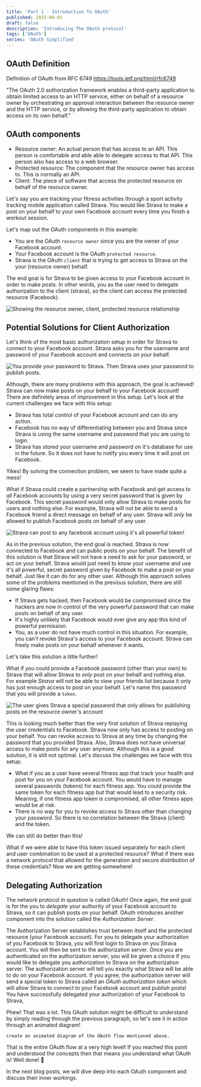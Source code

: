 ```yaml
---
title: 'Part 1 - Introduction To OAuth'
published: 2025-06-01
draft: false
description: 'Introducing The OAuth protocol'
tags: ['OAuth']
series: 'OAuth Simplified'
---
```


## OAuth Definition

Definition of OAuth from RFC 6749 <https://tools.ietf.org/html/rfc6749>

"The OAuth 2.0 authorization framework enables a third-party application to obtain limited access to an HTTP service, either on behalf of a resource owner by orchestrating an approval interaction between the resource owner and the HTTP service, or by allowing the third-party application to obtain access on its own behalf."

## OAuth components

- Resource owner: An actual person that has access to an API. This person is comfortable and able able to delegate access to that API. This person also has access to a web browser.
- Protected resource: The component that the resource owner has access to. This is normally an API.
- Client: The piece of software that access the protected resource on behalf of the resource owner.

Let's say you are tracking your fitness activities through a sport activity tracking mobile application called Strava. You would like Strava to make a post on your behalf to your own Facebook account every time you finish a workout session.

Let's map out the OAuth components in this example:

- You are the OAuth `resource owner` since you are the owner of your Facebook account.
- Your Facebook account is the OAuth `protected resource`.
- Strava is the OAuth `client` that is trying to get access to Strava on the your (resource owner) behalf.

The end goal is for Strava to be given access to your Facebook account in order to make posts. In other words, you as the user need to delegate authorization to the client (strava), so the client can access the protected resource (Facebook).

![Showing the resource owner, client, protected resource relationship](../images/intro-oauth-1.png 'Showing the resource owner, client, protected resource relationship')

## Potential Solutions for Client Authorization

Let's think of the most basic authorization setup in order for Strava to connect to your Facebook account. Strava asks you for the username and password of your Facebook account and connects on your behalf.

![You provide your password to Strava. Then Strava uses your password to publish posts.](../images/intro-oauth-2.png 'You provide your password to Strava. Then Strava uses your password to publish posts.')

Although, there are many problems with this approach, the goal is achieved! Strava can now make posts on your behalf to your Facebook account! There are definitely areas of improvement in this setup. Let's look at the current challenges we face with this setup:

- Strava has total control of your Facebook account and can do any action.
- Facebook has no way of differentiating between you and Strava since Strava is using the same username and password that you are using to login.
- Strava has stored your username and password on it's database for use in the future. So it does not have to notify you every time it will post on Facebook.

Yikes! By solving the connection problem, we seem to have made quite a mess!

What if Strava could create a partnership with Facebook and get access to _all_ Facebook accounts by using a very secret password that is given by Facebook. This secret password would only allow Strava to make posts for users and nothing else. For example, Strava will not be able to send a Facebook friend a direct message on behalf of any user. Strava will _only_ be allowed to publish Facebook posts on behalf of any user.

![Strava can post to any facebook account using it's all powerful token!](../images/intro-oauth-3.png "Strava can post to any facebook account using it's all powerful token!")

As in the previous solution, the end goal is reached. Strava is now connected to Facebook and can public posts on your behalf. The benefit of this solution is that Strava will not have a need to ask for your password, or act on your behalf. Strava would just need to know your username and use it's all powerful, secret password given by Facebook to make a post on your behalf. Just like it can do for any other user. Although this approach solves some of the problems mentioned in the previous solution, there are still some glaring flaws:

- If Strava gets hacked, then Facebook would be compromised since the hackers are now in control of the very powerful password that can make posts on behalf of any user.
- It's highly unlikely that Facebook would ever give any app this kind of powerful permission.
- You, as a user do not have much control in this situation. For example, you can't revoke Strava's access to your Facebook account. Strava can freely make posts on your behalf whenever it wants.

Let's take this solution a little further!

What if _you_ could provide a Facebook password (other than your own) to Strava that will allow Strava to _only_ post on your behalf and nothing else. For example _Strava_ will not be able to view your friends list because it only has just enough access to post on your behalf. Let's name this password that you will provide a `token`.

![The user gives Strava a special password that only allows for publishing posts on the resource owner's account](../images/intro-oauth-4.png "The user gives Strava a special password that only allows for publishing posts on the resource owner's account")

This is looking much better than the very first solution of Strava replaying the user credentials to Facebook. Strava now only has access to posting on your behalf. You can revoke access to Strava at any time by changing the password that you provided Strava. Also, Strava does not have universal access to make posts for any user anymore. Although this is a good solution, it is still not optimal. Let's discuss the challenges we face with this setup:

- What if you as a user have several fitness app that track your health and post for you on your Facebook account. You would have to manage several passwords (tokens) for each fitness app. You could provide the same token for each fitness app but that would lead to a security risk. Meaning, if one fitness app token is compromised, all other fitness apps would be at risk.
- There is no way for you to revoke access to Strava other than changing your password. So there is no correlation between the Strava (client) and the token.

We can still do better than this!

What if we were able to have this token issued separately for each client and user combination to be used at a protected resource? What if there was a network protocol that allowed for the generation and secure distribution of these credentials? Now we are getting somewhere!

## Delegating Authorization

The network protocol in question is called OAuth!
Once again, the end goal is for the you to _delegate_ your authority of your Facebook account to Strava, so it can publish posts on your behalf. OAuth introduces another component into the solution called the _Authorization Server_.

The Authorization Server establishes trust between itself and the protected resource (your Facebook account). For you to delegate your authorization of you Facebook to Strava, you will first login to Strava on you Strava account. You will then be sent to the authorization server. Once you are authenticated on the authorization server, you will be given a choice if you would like to delegate you authorization to Strava on the authorization server. The authorization server will tell you exactly what Strava will be able to do on your Facebook account. If you agree, the authorization server will send a special token to Strava called an _OAuth authorization token_ which will allow Strava to connect to your Facebook account and publish posts! You have successfully delegated your authorization of your Facebook to Strava,

Phew! That was a lot. This OAuth solution might be difficult to understand by simply reading through the previous paragraph, so let's see it in action through an animated diagram!

```
create an animated diagram of the OAuth flow mentioned above.
```

That is the entire OAuth flow at a very high level! If you reached this point and understood the concepts then that means you understand what OAuth is! Well done! :rocket:

In the next blog posts, we will dive deep into each OAuth component and discuss their inner workings.
